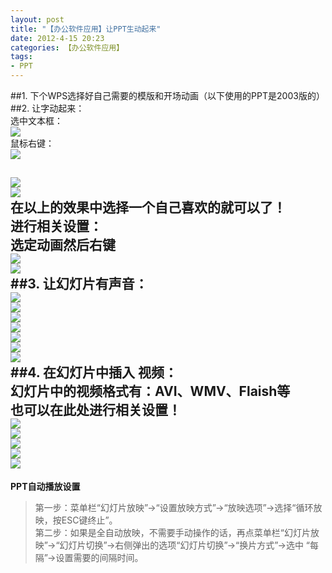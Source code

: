```yaml
---
layout: post
title: "【办公软件应用】让PPT生动起来"
date: 2012-4-15 20:23
categories: 【办公软件应用】
tags:
- PPT
---
```

##1. 下个WPS选择好自己需要的模版和开场动画（以下使用的PPT是2003版的）  
##2. 让字动起来：  
选中文本框：  
![](http://a3.qpic.cn/psb?/57f6398e-db93-428d-8871-6d2527ad188f/fdLWWJo9TniSS*78HCqS1h0PMGkDK33lXirmZkgLhS8!/b/YVQQarbJHgAAYsqLaLYLHwAA&ek=1&kp=1&pt=0&tl=1&su=023125665&tm=1551600000&sce=0-12-12&rf=2-9)  
鼠标右键：  
![](http://a3.qpic.cn/psb?/57f6398e-db93-428d-8871-6d2527ad188f/rO*Ybh71AYVzdHf2byX*sfi.Coh.VPKwwvc5f*oLgg4!/b/YTqmcbZCHgAAYhUParZfHgAA&ek=1&kp=1&pt=0&tl=1&su=0247295441&tm=1551600000&sce=0-12-12&rf=2-9)  
<!-- more -->
![](http://a3.qpic.cn/psb?/57f6398e-db93-428d-8871-6d2527ad188f/t2jLJSUgx*xOb625.aIOK8XbboqPbd6tE.fU2.4UDEI!/b/YcOXbrZ9HgAAYu4QarakHgAA&ek=1&kp=1&pt=0&tl=1&su=0111838465&tm=1551600000&sce=0-12-12&rf=2-9)  
![](http://a1.qpic.cn/psb?/57f6398e-db93-428d-8871-6d2527ad188f/wY6jnl2pSHb7ciEzD4Q7ToTD9zWRxWYVQJmcKgagHrs!/b/Yf5SN7X*WAAAYjjhO7W0WQAA&ek=1&kp=1&pt=0&tl=1&su=060275889&tm=1551600000&sce=0-12-12&rf=2-9)  
在以上的效果中选择一个自己喜欢的就可以了！  
进行相关设置：  
选定动画然后右键  
![](http://a4.qpic.cn/psb?/57f6398e-db93-428d-8871-6d2527ad188f/JtWR.eyU5BUm.50GEGr2S8.6DowObH5IX98M5R49SMA!/b/Yfuxm7TCaAAAYtY*nbTmaQAA&ek=1&kp=1&pt=0&tl=1&su=0214687553&tm=1551600000&sce=0-12-12&rf=2-9)  
![](http://a2.qpic.cn/psb?/57f6398e-db93-428d-8871-6d2527ad188f/XCeYet36LL*FF8eDSUqRzov2lHX1SwmimnrQe2Kpoyg!/b/Ye8rcrMHeQAAYjg8eLOkeAAA&ek=1&kp=1&pt=0&tl=1&su=080026737&tm=1551600000&sce=0-12-12&rf=2-9)  
##3. 让幻灯片有声音：   
![](http://a3.qpic.cn/psb?/57f6398e-db93-428d-8871-6d2527ad188f/uIqi19I2CDvANSGppzYpKO7FtozglvPrTrce.CTSMrI!/b/Yc2Ga7bQHgAAYgOkbrbMHgAA&ek=1&kp=1&pt=0&tl=1&su=092366993&tm=1551600000&sce=0-12-12&rf=2-9)  
![](http://a2.qpic.cn/psb?/57f6398e-db93-428d-8871-6d2527ad188f/Cbc64FtCJ5Wp0UNu92jU03FeTAKR2XzhUjG.Na.Yo6o!/b/YaKd2rU6WQAAYmij2rXzVwAA&ek=1&kp=1&pt=0&tl=1&su=0132064321&tm=1551600000&sce=0-12-12&rf=2-9)  
![](http://a3.qpic.cn/psb?/57f6398e-db93-428d-8871-6d2527ad188f/Rw02a3vPqIDLfwOzmZ*rt*IZh8HTsVKz*6KPLLNzJdM!/b/YXX9ZrafHgAAYgsMarYZHgAA&ek=1&kp=1&pt=0&tl=1&su=094035281&tm=1551600000&sce=0-12-12&rf=2-9)  
![](http://a4.qpic.cn/psb?/57f6398e-db93-428d-8871-6d2527ad188f/Rg.Msx6KGvhSOI*7fvdHelCXE0w4AH2w0CLYinkgPRg!/b/YcGpBbcYHgAAYt0J*rZ9HgAA&ek=1&kp=1&pt=0&tl=1&su=0268066449&tm=1551600000&sce=0-12-12&rf=2-9)  
![](http://a4.qpic.cn/psb?/57f6398e-db93-428d-8871-6d2527ad188f/5z8UkffHuSMZ0hEFZYg8QeO7cMjhit7gcYs14fgTdS4!/b/Ycs7nbT8aQAAYgG5nrSLagAA&ek=1&kp=1&pt=0&tl=1&su=0223699265&tm=1551600000&sce=0-12-12&rf=2-9)  
![](http://a4.qpic.cn/psb?/57f6398e-db93-428d-8871-6d2527ad188f/pRrn*mii4NyEnqGM2uskgGGVCLTSJJOXF7yKz89V3Bk!/b/YTOzBbcrHgAAYjEZAbeTHgAA&ek=1&kp=1&pt=0&tl=1&su=03770993&tm=1551600000&sce=0-12-12&rf=2-9)  
![](http://a2.qpic.cn/psb?/57f6398e-db93-428d-8871-6d2527ad188f/zAWStwrETm6RHECLvujRlMJsJcsJVem5KPJJzW7xQxU!/b/Ye9kzrXXVwAAYn1v0bVZWAAA&ek=1&kp=1&pt=0&tl=1&su=0187505169&tm=1551600000&sce=0-12-12&rf=2-9)  
##4. 在幻灯片中插入 视频：  
幻灯片中的视频格式有：AVI、WMV、Flaish等   
也可以在此处进行相关设置！  
![](http://a4.qpic.cn/psb?/57f6398e-db93-428d-8871-6d2527ad188f/Jpr3vvwLjgRGbCWeu6xYixrn5.a.EJfNucZLSRurGyI!/b/YZXInrTTaQAAYoRoqbT1aAAA&ek=1&kp=1&pt=0&tl=1&su=041793425&tm=1551600000&sce=0-12-12&rf=2-9)  
![](http://a4.qpic.cn/psb?/57f6398e-db93-428d-8871-6d2527ad188f/M9lsy9EHm6P35ryufa5u9S.a1OEV8f.hMa6V4fgB1.U!/b/YXyvm7ROagAAYp7IobQGaQAA&ek=1&kp=1&pt=0&tl=1&su=0149291313&tm=1551600000&sce=0-12-12&rf=2-9)  
![](http://a4.qpic.cn/psb?/57f6398e-db93-428d-8871-6d2527ad188f/m.fbOACHoEtB4lT30QUM0zVSRB9z.jcTc0hgkBRVGwY!/b/YcI2B7fEHgAAYpq8CLcXHgAA&ek=1&kp=1&pt=0&tl=1&su=040952305&tm=1551600000&sce=0-12-12&rf=2-9)  
![](http://a2.qpic.cn/psb?/57f6398e-db93-428d-8871-6d2527ad188f/QlkH2OcbsN.KAHQjkXk21uKxsYQI9pbrl0k3X.6xaEo!/b/YT2QbbPLeQAAYlKfcLPtdwAA&ek=1&kp=1&pt=0&tl=1&su=0109733713&tm=1551600000&sce=0-12-12&rf=2-9)  
![](http://a3.qpic.cn/psb?/57f6398e-db93-428d-8871-6d2527ad188f/87sfqDgs0WIjI1gwHBQId4n6L8P7hFYdAdGscm0VeX0!/b/YWH8ZrabHgAAYjF5aLZ0HgAA&ek=1&kp=1&pt=0&tl=1&su=0177486721&tm=1551600000&sce=0-12-12&rf=2-9)  
---
**PPT自动播放设置**   
>第一步：菜单栏“幻灯片放映”->“设置放映方式”->“放映选项”->选择“循环放映，按ESC键终止”。  
第二步：如果是全自动放映，不需要手动操作的话，再点菜单栏“幻灯片放映”->“幻灯片切换”->右侧弹出的选项“幻灯片切换”->“换片方式”->选中 “每隔”->设置需要的间隔时间。